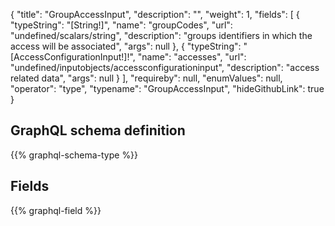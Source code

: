 {
  "title": "GroupAccessInput",
  "description": "",
  "weight": 1,
  "fields": [
    {
      "typeString": "[String!]",
      "name": "groupCodes",
      "url": "undefined/scalars/string",
      "description": "groups identifiers in which the access will be associated",
      "args": null
    },
    {
      "typeString": "[AccessConfigurationInput!]!",
      "name": "accesses",
      "url": "undefined/inputobjects/accessconfigurationinput",
      "description": "access related data",
      "args": null
    }
  ],
  "requireby": null,
  "enumValues": null,
  "operator": "type",
  "typename": "GroupAccessInput",
  "hideGithubLink": true
}
## GraphQL schema definition

{{% graphql-schema-type %}}

## Fields

{{% graphql-field %}}
